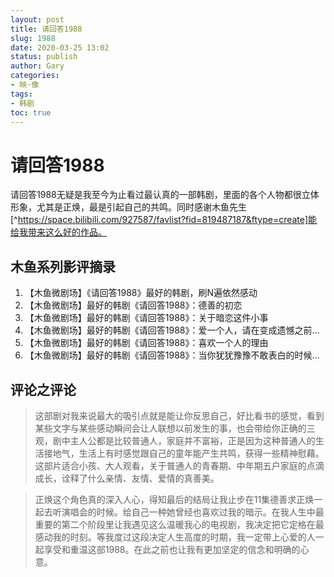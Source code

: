 ```yaml
---
layout: post
title: 请回答1988
slug: 1988
date: 2020-03-25 13:02
status: publish
author: Gary
categories: 
- 映·像
tags: 
- 韩剧
toc: true
---
```


# 请回答1988

请回答1988无疑是我至今为止看过最认真的一部韩剧，里面的各个人物都很立体形象，尤其是正焕，最是引起自己的共鸣。同时感谢木鱼先生[^https://space.bilibili.com/927587/favlist?fid=819487187&ftype=create]能给我带来这么好的作品。
<!--more-->

## 木鱼系列影评摘录

1. 【木鱼微剧场】《请回答1988》最好的韩剧，刷N遍依然感动
2. 【木鱼微剧场】最好的韩剧《请回答1988》：德善的初恋
3. 【木鱼微剧场】最好的韩剧《请回答1988》：关于暗恋这件小事
4. 【木鱼微剧场】最好的韩剧《请回答1988》：爱一个人，请在变成遗憾之前…
5. 【木鱼微剧场】最好的韩剧《请回答1988》：喜欢一个人的理由
6. 【木鱼微剧场】最好的韩剧《请回答1988》：当你犹犹豫豫不敢表白的时候…

## 评论之评论

> 这部剧对我来说最大的吸引点就是能让你反思自己，好比看书的感觉，看到某些文字与某些感动瞬间会让人联想以前发生的事，也会带给你正确的三观，剧中主人公都是比较普通人，家庭并不富裕，正是因为这种普通人的生活接地气，生活上有时感觉跟自己的童年能产生共鸣，获得一些精神慰藉。这部片适合小孩、大人观看，关于普通人的青春期、中年期五户家庭的点滴成长，诠释了什么亲情、友情、爱情的真善美。


> 正焕这个角色真的深入人心，得知最后的结局让我止步在11集德善求正焕一起去听演唱会的时候。给自己一种她曾经也喜欢过我的暗示。在我人生中最重要的第二个阶段里让我遇见这么温暖我心的电视剧，我决定把它定格在最感动我的时刻。等我度过这段决定人生高度的时期，我一定带上心爱的人一起享受和重温这部1988。在此之前也让我有更加坚定的信念和明确的心意。